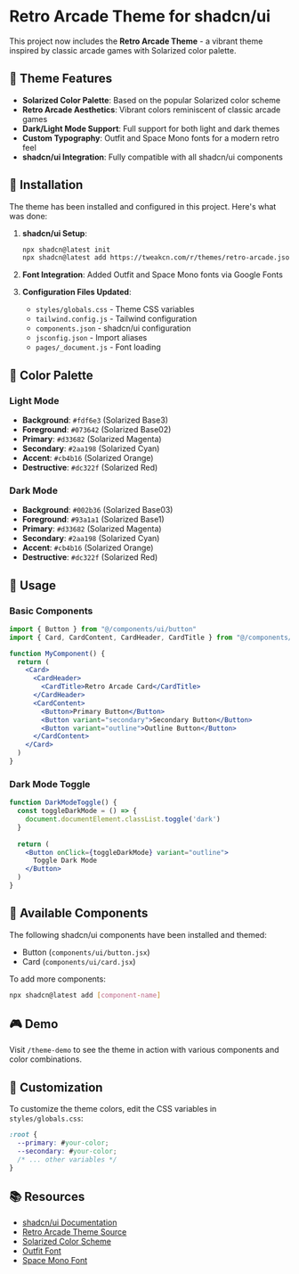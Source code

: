 # Retro Arcade Theme for shadcn/ui

This project now includes the **Retro Arcade Theme** - a vibrant theme inspired by classic arcade games with Solarized color palette.

## 🎨 Theme Features

- **Solarized Color Palette**: Based on the popular Solarized color scheme
- **Retro Arcade Aesthetics**: Vibrant colors reminiscent of classic arcade games
- **Dark/Light Mode Support**: Full support for both light and dark themes
- **Custom Typography**: Outfit and Space Mono fonts for a modern retro feel
- **shadcn/ui Integration**: Fully compatible with all shadcn/ui components

## 🚀 Installation

The theme has been installed and configured in this project. Here's what was done:

1. **shadcn/ui Setup**:
   ```bash
   npx shadcn@latest init
   npx shadcn@latest add https://tweakcn.com/r/themes/retro-arcade.json
   ```

2. **Font Integration**: Added Outfit and Space Mono fonts via Google Fonts

3. **Configuration Files Updated**:
   - `styles/globals.css` - Theme CSS variables
   - `tailwind.config.js` - Tailwind configuration
   - `components.json` - shadcn/ui configuration
   - `jsconfig.json` - Import aliases
   - `pages/_document.js` - Font loading

## 🎯 Color Palette

### Light Mode
- **Background**: `#fdf6e3` (Solarized Base3)
- **Foreground**: `#073642` (Solarized Base02)
- **Primary**: `#d33682` (Solarized Magenta)
- **Secondary**: `#2aa198` (Solarized Cyan)
- **Accent**: `#cb4b16` (Solarized Orange)
- **Destructive**: `#dc322f` (Solarized Red)

### Dark Mode
- **Background**: `#002b36` (Solarized Base03)
- **Foreground**: `#93a1a1` (Solarized Base1)
- **Primary**: `#d33682` (Solarized Magenta)
- **Secondary**: `#2aa198` (Solarized Cyan)
- **Accent**: `#cb4b16` (Solarized Orange)
- **Destructive**: `#dc322f` (Solarized Red)

## 📝 Usage

### Basic Components
```jsx
import { Button } from "@/components/ui/button"
import { Card, CardContent, CardHeader, CardTitle } from "@/components/ui/card"

function MyComponent() {
  return (
    <Card>
      <CardHeader>
        <CardTitle>Retro Arcade Card</CardTitle>
      </CardHeader>
      <CardContent>
        <Button>Primary Button</Button>
        <Button variant="secondary">Secondary Button</Button>
        <Button variant="outline">Outline Button</Button>
      </CardContent>
    </Card>
  )
}
```

### Dark Mode Toggle
```jsx
function DarkModeToggle() {
  const toggleDarkMode = () => {
    document.documentElement.classList.toggle('dark')
  }
  
  return (
    <Button onClick={toggleDarkMode} variant="outline">
      Toggle Dark Mode
    </Button>
  )
}
```

## 🔧 Available Components

The following shadcn/ui components have been installed and themed:
- Button (`components/ui/button.jsx`)
- Card (`components/ui/card.jsx`)

To add more components:
```bash
npx shadcn@latest add [component-name]
```

## 🎮 Demo

Visit `/theme-demo` to see the theme in action with various components and color combinations.

## 🎨 Customization

To customize the theme colors, edit the CSS variables in `styles/globals.css`:

```css
:root {
  --primary: #your-color;
  --secondary: #your-color;
  /* ... other variables */
}
```

## 📚 Resources

- [shadcn/ui Documentation](https://ui.shadcn.com/)
- [Retro Arcade Theme Source](https://tweakcn.com/r/themes/retro-arcade.json)
- [Solarized Color Scheme](https://ethanschoonover.com/solarized/)
- [Outfit Font](https://fonts.google.com/specimen/Outfit)
- [Space Mono Font](https://fonts.google.com/specimen/Space+Mono)
